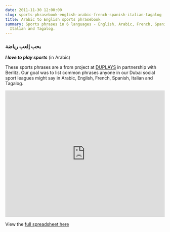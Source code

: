 ```yaml
---
date: 2011-11-30 12:00:00
slug: sports-phrasebook-english-arabic-french-spanish-italian-tagalog
title: Arabic to English sports phrasebook
summary: Sports phrases in 6 languages - English, Arabic, French, Spanish,
  Italian and Tagalog.
---
```


### بحب إلعب رياضة

**_I love to play sports_** (in Arabic)

These sports phrases are a from project at [DUPLAYS](https://duplays.com) in
partnership with Berlitz. Our goal was to list common phrases anyone in our
Dubai social sport leagues might say in Arabic, English, French, Spanish,
Italian and Tagalog.

<iframe width='100%' height='400' frameborder='0'
src='https://docs.google.com/spreadsheet/pub?key=0AmF22gEI8vjtdHhOdEQ1T0I5eFM2ODRtcTR4MVNZa2c&output=html&widget=true'></iframe>

View the
[full spreadsheet here](https://docs.google.com/spreadsheet/ccc?key=0AmF22gEI8vjtdHhOdEQ1T0I5eFM2ODRtcTR4MVNZa2c&usp=sharing)

